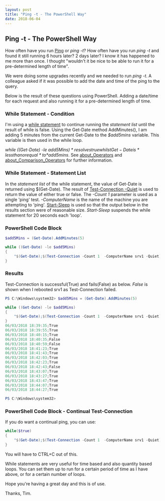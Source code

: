 ```yaml
---
layout: post
title: "Ping -t - The PowerShell Way"
date: 2018-06-04
---
```

## Ping -t - The PowerShell Way

How often have you run [Ping](https://docs.microsoft.com/en-us/windows-server/administration/windows-commands/ping) or *ping -t*? How often have you run *ping -t* and found it still running 6 hours later? 2 days later?
I know it has happened to me more than once. I thought "wouldn't it be nice to be able to run it for a pre-determined length of time".

We were doing some upgrades recently and we needed to run *ping -t*. A colleague asked if it was possible to add the date and time of the ping to the query.

Below is the result of these questions using PowerShell. Adding a date/time for each request and also running it for a pre-determined length of time.

### While Statement - Condition
I'm using a [while statement](https://docs.microsoft.com/en-us/powershell/module/microsoft.powershell.core/about/about_while?view=powershell-6) to continue running the *statement list* until the result of while is false. 
Using the Get-Date method AddMinutes(), I am adding 5 minutes from the current Get-Date to the *$add5mins* variable. This variable is then used in the while loop.

*while ((Get-Date) -le $add5Mins)*  resolves true whilst Get-Date is *less than or equal* to *$add5mins*. See [about_Operators](https://docs.microsoft.com/en-us/powershell/module/microsoft.powershell.core/about/about_operators?view=powershell-6) and [about_Comparison_Operators](https://docs.microsoft.com/en-us/powershell/module/microsoft.powershell.core/about/about_comparison_operators?view=powershell-6) for further information.

### While Statement - Statement List
In the *statement list* of the while statement, the value of Get-Date is returned using $(Get-Date). 
The result of [Test-Connection -Quiet](https://docs.microsoft.com/en-us/powershell/module/microsoft.powershell.management/test-connection?view=powershell-6) is used to return the value of either true or false. The *-Count 1* parameter is used as a single 'ping' test. *-ComputerName* is the name of the machine you are attempting to 'ping'.
[Start-Sleep](https://docs.microsoft.com/en-us/powershell/module/microsoft.powershell.utility/start-sleep?view=powershell-6) is used so that the output below in the results section were of reasonable size. *Start-Sleep* suspends the while statement for 20 seconds each 'loop'.

### PowerShell Code Block
```PowerShell
$add5Mins = (Get-Date).AddMinutes(5)

while ((Get-Date) -le $add5Mins)
{
    "$(Get-Date);$(Test-Connection -Count 1  -ComputerName srv1 -Quiet)";Start-Sleep -Seconds 20
}
```

### Results
Test-Connection is successful(True) and fails(False) as below. *False* is shown when I rebooted srv1 as Test-Connection failed.
```PowerShell
PS C:\Windows\system32> $add5Mins = (Get-Date).AddMinutes(5)

while ((Get-Date) -le $add5Mins)
{
    "$(Get-Date);$(Test-Connection -Count 1  -ComputerName srv1 -Quiet)";Start-Sleep -Seconds 20
}
06/03/2018 18:39:35;True
06/03/2018 18:39:55;True
06/03/2018 18:40:15;True
06/03/2018 18:40:35;False
06/03/2018 18:40:59;False
06/03/2018 18:41:23;True
06/03/2018 18:41:43;True
06/03/2018 18:42:03;True
06/03/2018 18:42:23;True
06/03/2018 18:42:43;False
06/03/2018 18:43:07;True
06/03/2018 18:43:27;True
06/03/2018 18:43:47;True
06/03/2018 18:44:07;True
06/03/2018 18:44:27;True

PS C:\Windows\system32> 
```

### PowerShell Code Block - Continual Test-Connection
If you do want a continual ping, you can use:
```PowerShell
while($true)
{
    "$(Get-Date);$(Test-Connection -Count 1  -ComputerName srv1 -Quiet)"
}
```
You will have to CTRL+C out of this.

While statements are very useful for time based and also quantity based loops. You can set them up to run for a certain period of time as I have above, or for a certain number of loops.  

Hope you're having a great day and this is of use.

Thanks, Tim.
